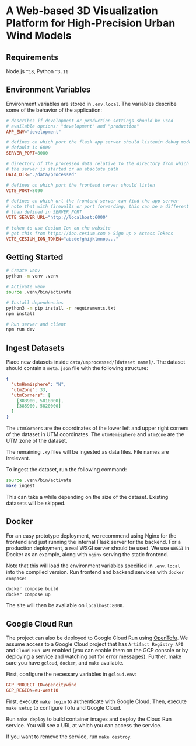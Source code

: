 # A Web-based 3D Visualization Platform for High-Precision Urban Wind Models

## Requirements

Node.js `^18`, Python `^3.11`

## Environment Variables

Environment variables are stored in `.env.local`.
The variables describe some of the behavior of the application:

```conf
# describes if development or production settings should be used
# available options: "development" and "production"
APP_ENV="development"

# defines on which port the flask app server should listenin debug mode
# default is 6000
SERVER_PORT=8080

# directory of the processed data relative to the directory from which
# the server is started or an absolute path
DATA_DIR="./data/processed"

# defines on which port the frontend server should listen
VITE_PORT=8090

# defines on which url the frontend server can find the app server
# note that with firewalls or port forwarding, this can be a different port
# than defined in SERVER_PORT
VITE_SERVER_URL="http://localhost:6000"

# token to use Cesium Ion on the website
# get this from https://ion.cesium.com > Sign up > Access Tokens
VITE_CESIUM_ION_TOKEN="abcdefghijklmnop..."
```

## Getting Started

```bash
# Create venv
python -m venv .venv

# Activate venv
source .venv/bin/activate

# Install dependencies
python3 -m pip install -r requirements.txt
npm install

# Run server and client
npm run dev
```

## Ingest Datasets

Place new datasets inside `data/unprocessed/[dataset name]/`.
The dataset should contain a `meta.json` file with the following structure:

```json
{
  "utmHemisphere": "N",
  "utmZone": 33,
  "utmCorners": [
    [383900, 5818000],
    [385900, 5820000]
  ]
}
```

The `utmCorners` are the coordinates of the lower left and upper right corners of the dataset in UTM coordinates.
The `utmHemisphere` and `utmZone` are the UTM zone of the dataset.

The remaining `.xy` files will be ingested as data files.
File names are irrelevant.

To ingest the dataset, run the following command:

```bash
source .venv/bin/activate
make ingest
```

This can take a while depending on the size of the dataset. Existing datasets will be skipped.

## Docker

For an easy prototype deployment, we recommend using Nginx for the frontend and just running the internal Flask server for the backend.
For a production deployment, a real WSGI server should be used.
We use `uWSGI` in Docker as an example, along with `nginx` serving the static frontend.

Note that this will load the environment variables specified in `.env.local` into the compiled version.
Run frontend and backend services with `docker compose`:

```bash
docker compose build
docker compose up
```

The site will then be available on `localhost:8000`.

## Google Cloud Run

The project can also be deployed to Google Cloud Run using [OpenTofu](https://opentofu.org/).
We assume access to a Google Cloud project that has `Artifact Registry API` and `Cloud Run API` enabled (you can enable them on the GCP console or by deploying a service and watching out for error messages).
Further, make sure you have `gcloud`, `docker`, and `make` available.

First, configure the necessary variables in `gcloud.env`:

```conf
GCP_PROJECT_ID=opencitywind
GCP_REGION=eu-west10
```

First, execute `make login` to authenticate with Google Cloud.
Then, execute `make setup` to configure Tofu and Google Cloud.

Run `make deploy` to build container images and deploy the Cloud Run service.
You will see a URL at which you can access the service.

If you want to remove the service, run `make destroy`.
